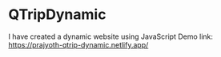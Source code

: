 # QTripDynamic
I have created a dynamic website using JavaScript
Demo link: https://prajyoth-qtrip-dynamic.netlify.app/
